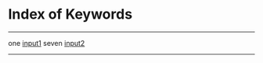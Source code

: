 # Index of Keywords

--------------------  --------------------
one                   [input1](input1.html)
seven                 [input2](input2.html)
--------------------  --------------------

